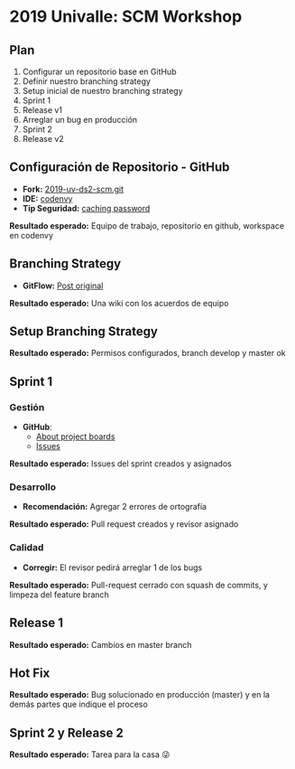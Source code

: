 # 2019 Univalle: SCM Workshop

## Plan

1. Configurar un repositorio base en GitHub
2. Definir nuestro branching strategy
3. Setup inicial de nuestro branching strategy
4. Sprint 1
5. Release v1
6. Arreglar un bug en producción
7. Sprint  2
8. Release v2

## Configuración de Repositorio - GitHub

- **Fork:** [2019-uv-ds2-scm.git](https://github.com/sandramayorga/2019-uv-ds2-scm.git)
- **IDE:** [codenvy](https://codenvy.com/)
- **Tip Seguridad:** [caching password](https://help.github.com/articles/caching-your-github-password-in-git/#platform-linux)

**Resultado esperado:** Equipo de trabajo, repositorio en github, workspace en codenvy

## Branching Strategy

- **GitFlow:** [Post original](ttps://nvie.com/posts/a-successful-git-branching-model/)

 **Resultado esperado:** Una wiki con los acuerdos de equipo

## Setup Branching Strategy

**Resultado esperado:** Permisos configurados, branch develop y master ok

## Sprint 1

### Gestión

- **GitHub**:
    - [About project boards](https://help.github.com/articles/about-project-boards/)
    - [Issues](https://guides.github.com/features/issues/)

**Resultado esperado:** Issues del sprint creados y asignados

### Desarrollo

- **Recomendación:** Agregar 2 errores de ortografía

**Resultado esperado:** Pull request creados y revisor asignado

### Calidad

- **Corregir:** El revisor pedirá arreglar 1 de los bugs

**Resultado esperado:** Pull-request cerrado con squash de commits, y limpeza del feature branch


## Release 1

**Resultado esperado:** Cambios en master branch

## Hot Fix

**Resultado esperado:** Bug solucionado en producción (master) y en la demás partes que indique el proceso

## Sprint 2 y Release 2

**Resultado esperado:** Tarea para la casa 😜

